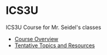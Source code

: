 # ICS3U
ICS3U Course for Mr. Seidel's classes

* [Course Overview](https://github.com/mrseidel-classes/ICS3U/blob/master/OVERVIEW.md)
* [Tentative Topics and Resources](https://github.com/mrseidel-classes/ICS3U/blob/master/HELP.md)
